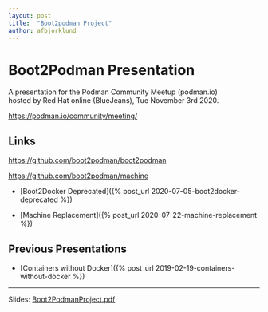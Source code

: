 ```yaml
---
layout: post
title:  "Boot2podman Project"
author: afbjorklund
---
```


# Boot2Podman Presentation

A presentation for the Podman Community Meetup (podman.io)<br>
hosted by Red Hat online (BlueJeans), Tue November 3rd 2020.

<https://podman.io/community/meeting/>

## Links

<https://github.com/boot2podman/boot2podman>

<https://github.com/boot2podman/machine>

* [Boot2Docker Deprecated]({% post_url 2020-07-05-boot2docker-deprecated %})

* [Machine Replacement]({% post_url 2020-07-22-machine-replacement %})

## Previous Presentations

* [Containers without Docker]({% post_url 2019-02-19-containers-without-docker %})

----

Slides: [Boot2PodmanProject.pdf](/assets/Boot2PodmanProject.pdf)
